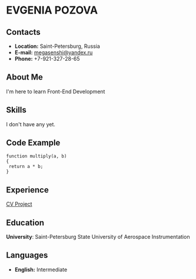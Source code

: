 # EVGENIA POZOVA

## Contacts
* __Location:__ Saint-Petersburg, Russia
* __E-mail:__ megasenshi@yandex.ru
* __Phone:__ +7-921-327-28-65

## About Me
I'm here to learn Front-End Development
## Skills
I don't have any yet.
## Code Example
```
function multiply(a, b)
{
 return a * b;
}
```
## Experience
[CV Project](https://github.com/TessENP/rsschool-cv/blob/gh-pages/cv.md)
## Education
__University__: Saint-Petersburg State University of Aerospace Instrumentation
## Languages
* __English:__ Intermediate